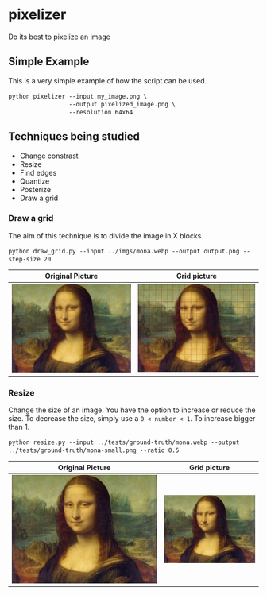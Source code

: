 # pixelizer
Do its best to pixelize an image

## Simple Example

This is a very simple example of how the script can be used.

```
python pixelizer --input my_image.png \
                 --output pixelized_image.png \
                 --resolution 64x64
```

## Techniques being studied

* Change constrast
* Resize
* Find edges
* Quantize
* Posterize
* Draw a grid

### Draw a grid

The aim of this technique is to divide the image in X blocks.

```
python draw_grid.py --input ../imgs/mona.webp --output output.png --step-size 20
```

Original Picture                  |  Grid picture
:--------------------------------:|:---------------------------------------------:
![](https://github.com/mesarpe/pixelizer/blob/main/tests/ground-truth/mona.webp?raw=true)  |  ![](https://github.com/mesarpe/pixelizer/blob/main/tests/ground-truth/mona-grid.png?raw=true)


### Resize

Change the size of an image. You have the option to increase or reduce the size. To decrease the size, simply use a `0 < number < 1`. To increase bigger than 1.

```
python resize.py --input ../tests/ground-truth/mona.webp --output ../tests/ground-truth/mona-small.png --ratio 0.5
```

Original Picture                  |  Grid picture
:--------------------------------:|:---------------------------------------------:
![](https://github.com/mesarpe/pixelizer/blob/main/tests/ground-truth/mona.webp?raw=true)  |  ![](https://github.com/mesarpe/pixelizer/blob/main/tests/ground-truth/mona-small.png?raw=true)




